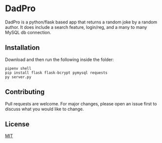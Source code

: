 # DadPro

DadPro is a python/flask based app that returns a random joke by a random author. It does include a search feature, login/reg, and a many to many MySQL db connection.

## Installation

Download and then run the following inside the folder:
```
pipenv shell
pip install flask flask-bcrypt pymysql requests
py server.py
```

## Contributing
Pull requests are welcome. For major changes, please open an issue first to discuss what you would like to change.

## License
[MIT](https://choosealicense.com/licenses/mit/)
